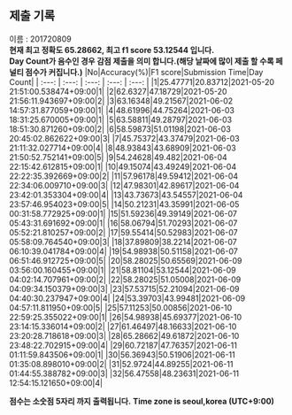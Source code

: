 


  
## 제출 기록  
이름 : 201720809  
**현재 최고 정확도 65.28662, 최고 f1 score 53.12544 입니다.**  
**Day Count가 음수인 경우 감점 제출을 의미 합니다.(해당 날짜에 많이 제출 할 수록 페널티 점수가 커집니다.)**
|No|Accuracy(%)|F1 score|Submission Time|Day Count|
| :---: | :---: | :---: | :---: | :---: |
|1|25.47771|20.83712|2021-05-20 21:51:00.538474+09:00|1|
|2|62.6327|47.18729|2021-05-20 21:56:11.943697+09:00|2|
|3|63.16348|49.21567|2021-06-02 14:57:31.877059+09:00|1|
|4|48.61996|44.75264|2021-06-03 18:31:25.670005+09:00|1|
|5|63.58811|49.28797|2021-06-03 18:51:30.871260+09:00|2|
|6|58.59873|51.01198|2021-06-03 20:45:02.862622+09:00|3|
|7|45.75372|43.37479|2021-06-03 21:11:32.027714+09:00|4|
|8|48.93843|43.68909|2021-06-03 21:50:52.752141+09:00|5|
|9|54.24628|49.482|2021-06-04 22:15:42.612815+09:00|1|
|10|49.15074|43.49249|2021-06-04 22:22:35.392669+09:00|2|
|11|57.96178|49.59412|2021-06-04 22:34:06.009710+09:00|3|
|12|47.98301|42.89617|2021-06-04 23:42:01.353304+09:00|4|
|13|43.73673|43.54557|2021-06-04 23:57:46.954023+09:00|5|
|14|50.21231|43.35991|2021-06-05 00:31:58.772925+09:00|1|
|15|51.59236|49.39149|2021-06-07 05:43:31.691692+09:00|1|
|16|58.06794|51.70293|2021-06-07 05:52:21.810257+09:00|2|
|17|59.55414|50.52983|2021-06-07 05:58:09.764540+09:00|3|
|18|37.89809|38.2214|2021-06-07 06:10:39.041784+09:00|4|
|19|54.98938|50.51158|2021-06-07 06:51:46.912725+09:00|5|
|20|58.28025|50.65569|2021-06-09 03:56:00.160455+09:00|1|
|21|58.81104|53.12544|2021-06-09 04:02:14.707961+09:00|2|
|22|58.28025|51.05008|2021-06-09 04:09:34.150379+09:00|3|
|23|57.53715|52.21094|2021-06-09 04:40:30.237947+09:00|4|
|24|53.39703|43.99481|2021-06-09 04:57:11.811950+09:00|5|
|25|57.11253|50.00856|2021-06-10 22:59:25.355022+09:00|1|
|26|54.98938|45.69377|2021-06-10 23:14:15.336014+09:00|2|
|27|61.46497|48.16633|2021-06-10 23:20:28.718618+09:00|3|
|28|65.28662|49.61872|2021-06-10 23:48:22.702915+09:00|4|
|29|60.72187|47.76357|2021-06-11 01:11:59.843506+09:00|1|
|30|56.36943|50.51906|2021-06-11 01:35:08.898010+09:00|2|
|31|52.9724|44.89255|2021-06-11 01:44:55.388782+09:00|3|
|32|56.47558|48.23631|2021-06-11 12:54:15.121650+09:00|4|


**점수는 소숫점 5자리 까지 출력됩니다.**
**Time zone is seoul,korea (UTC+9:00)**
